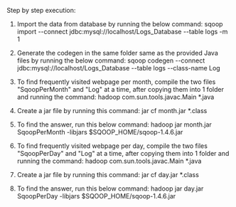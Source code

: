 Step by step execution:

1. Import the data from database by running the below command:
    sqoop import --connect jdbc:mysql://localhost/Logs_Database --table logs -m 1
    
2. Generate the codegen in the same folder same as the provided Java files by running the below command:
    sqoop codegen --connect jdbc:mysql://localhost/Logs_Database --table logs --class-name Log
    
3. To find frequently visited webpage per month, compile the two files "SqoopPerMonth" and "Log" at a time, after copying them into 1 folder and running the command:
    hadoop com.sun.tools.javac.Main *.java
    
4. Create a jar file by running this command:
    jar cf month.jar *.class
    
5. To find the answer, run this below command:
    hadoop jar month.jar SqoopPerMonth -libjars $SQOOP_HOME/sqoop-1.4.6.jar
    
6. To find frequently visited webpage per day, compile the two files "SqoopPerDay" and "Log" at a time, after copying them into 1 folder and running the command:
    hadoop com.sun.tools.javac.Main *.java
    
7. Create a jar file by running this command:
    jar cf day.jar *.class
    
8. To find the answer, run this below command:
    hadoop jar day.jar SqoopPerDay -libjars $SQOOP_HOME/sqoop-1.4.6.jar
